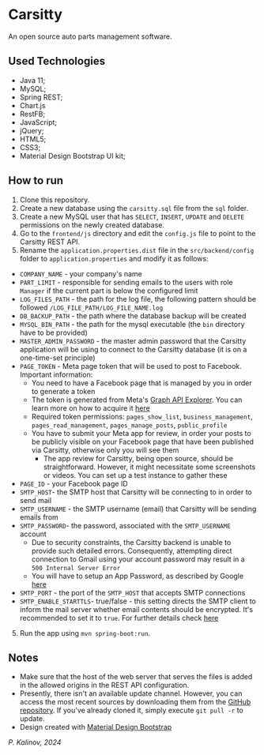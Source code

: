 # Carsitty
An open source auto parts management software.

## Used Technologies
- Java 11;
- MySQL;
- Spring REST;
- Chart.js
- RestFB;
- JavaScript;
- jQuery;
- HTML5;
- CSS3;
- Material Design Bootstrap UI kit;

## How to run
1. Clone this repository.
2. Create a new database using the `carsitty.sql` file from the `sql` folder.
3. Create a new MySQL user that has `SELECT`, `INSERT`, `UPDATE` and `DELETE` permissions on the newly created database.
4. Go to the `frontend/js` directory and edit the `config.js` file to point to the Carsitty REST API.
5. Rename the `application.properties.dist` file in the `src/backend/config` folder to `application.properties` and modify it as follows:
- `COMPANY_NAME` - your company's name
- `PART_LIMIT` - responsible for sending emails to the users with role `Manager` if the current part is below the configured limit
- `LOG_FILES_PATH` - the path for the log file, the following pattern should be followed `/LOG_FILE_PATH/LOG_FILE_NAME.log`
- `DB_BACKUP_PATH` - the path where the database backup will be created
- `MYSQL_BIN_PATH` - the path for the mysql executable (the `bin` directory have to be provided)
- `MASTER_ADMIN_PASSWORD` - the master admin password that the Carsitty application will be using to connect to the Carsitty database (it is on a one-time-set principle)
- `PAGE_TOKEN` - Meta page token that will be used to post to Facebook. Important information:
    - You need to have a Facebook page that is managed by you in order to generate a token
    - The token is generated from Meta's [Graph API Explorer](https://developers.facebook.com/tools/explorer/). You can learn more on how to acquire it [here](https://docs.squiz.net/funnelback/docs/latest/build/data-sources/facebook/facebook-page-access-token.html)
    - Required token permissions: `pages_show_list`, `business_management`, `pages_read_management`, `pages_manage_posts`, `public_profile`
    - You have to submit your Meta app for review, in order your posts to be publicly visible on your Facebook page that have been published via Carsitty, otherwise only you will see them
        - The app review for Carsitty, being open source, should be straightforward. However, it might necessitate some screenshots or videos. You can set up a test instance to gather these
- `PAGE_ID` - your Facebook page ID
- `SMTP_HOST`- the SMTP host that Carsitty will be connecting to in order to send mail
- `SMTP_USERNAME` - the SMTP username (email) that Carsitty will be sending emails from
- `SMTP_PASSWORD`- the password, associated with the `SMTP_USERNAME` account
    - Due to security constraints, the Carsitty backend is unable to provide such detailed errors. Consequently, attempting direct connection to Gmail using your account password may result in a `500 Internal Server Error`
    - You will have to setup an App Password, as described by Google [here](https://support.google.com/accounts/answer/185833)
- `SMTP_PORT` - the port of the `SMTP_HOST` that accepts SMTP connections
- `SMTP_ENABLE_STARTTLS`- true/false - this setting directs the SMTP client to inform the mail server whether email contents should be encrypted. It's recommended to set it to `true`. For further details check [here](https://www.anubisnetworks.com/blog/ssl_and_tls_explained_in_5_minutes)
5. Run the app using `mvn spring-boot:run`.

## Notes
- Make sure that the host of the web server that serves the files is added in the allowed origins in the REST API configuration.
- Presently, there isn't an available update channel. However, you can access the most recent sources by downloading them from the [GitHub repository](https://github.com/preslav-kalinov/Carsitty). If you've already cloned it, simply execute `git pull -r` to update.
- Design created with [Material Design Bootstrap](https://mdbootstrap.com)

*P. Kalinov, 2024*

